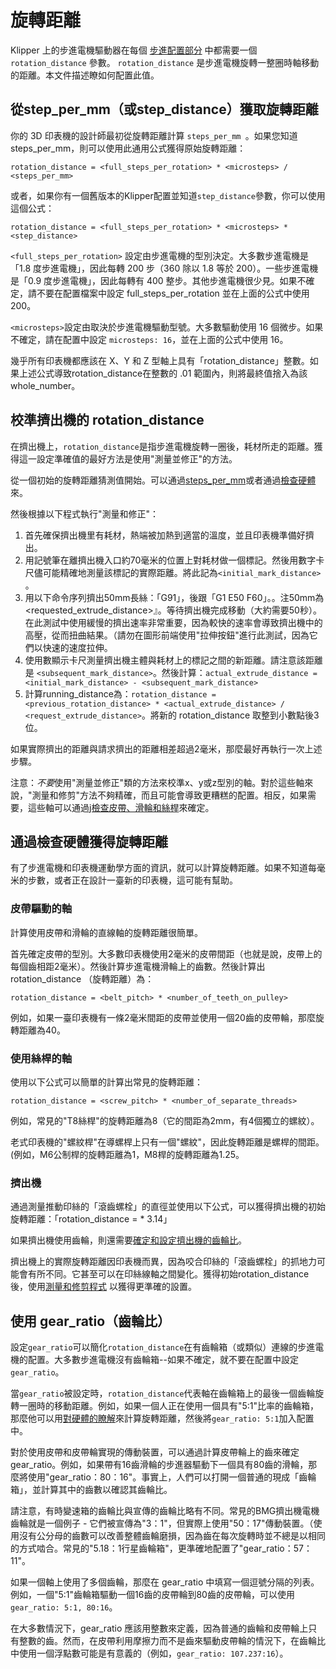 # 旋轉距離

Klipper 上的步進電機驅動器在每個 [步進配置部分](Config_Reference.md#stepper) 中都需要一個 `rotation_distance` 參數。 `rotation_distance` 是步進電機旋轉一整圈時軸移動的距離。本文件描述瞭如何配置此值。

## 從step_per_mm（或step_distance）獲取旋轉距離

你的 3D 印表機的設計師最初從旋轉距離計算 `steps_per_mm `。如果您知道steps_per_mm，則可以使用此通用公式獲得原始旋轉距離：

```
rotation_distance = <full_steps_per_rotation> * <microsteps> / <steps_per_mm>
```

或者，如果你有一個舊版本的Klipper配置並知道`step_distance`參數，你可以使用這個公式：

```
rotation_distance = <full_steps_per_rotation> * <microsteps> * <step_distance>
```

`<full_steps_per_rotation>` 設定由步進電機的型別決定。大多數步進電機是「1.8 度步進電機」，因此每轉 200 步（360 除以 1.8 等於 200）。一些步進電機是「0.9 度步進電機」，因此每轉有 400 整步。其他步進電機很少見。如果不確定，請不要在配置檔案中設定 full_steps_per_rotation 並在上面的公式中使用 200。

`<microsteps>`設定由取決於步進電機驅動型號。大多數驅動使用 16 個微步。如果不確定，請在配置中設定 `microsteps: 16`，並在上面的公式中使用 16。

幾乎所有印表機都應該在 X、Y 和 Z 型軸上具有「rotation_distance」整數。如果上述公式導致rotation_distance在整數的 .01 範圍內，則將最終值捨入為該whole_number。

## 校準擠出機的 rotation_distance

在擠出機上，`rotation_distance`是指步進電機旋轉一圈後，耗材所走的距離。獲得這一設定準確值的最好方法是使用"測量並修正"的方法。

從一個初始的旋轉距離猜測值開始。可以通過[steps_per_mm](#obtaining-rotation_distance-from-steps_per_mm-or-step_distance)或者通過[檢查硬體](#extruder)來。

然後根據以下程式執行"測量和修正"：

1. 首先確保擠出機里有耗材，熱端被加熱到適當的溫度，並且印表機準備好擠出。
1. 用記號筆在離擠出機入口約70毫米的位置上對耗材做一個標記。然後用數字卡尺儘可能精確地測量該標記的實際距離。將此記為`<initial_mark_distance> `。
1. 用以下命令序列擠出50mm長絲：「G91」，後跟「G1 E50 F60」。。注50mm為<requested_extrude_distance>』。等待擠出機完成移動（大約需要50秒）。在此測試中使用緩慢的擠出速率非常重要，因為較快的速率會導致擠出機中的高壓，從而扭曲結果。（請勿在圖形前端使用"拉伸按鈕"進行此測試，因為它們以快速的速度拉伸。
1. 使用數顯示卡尺測量擠出機主體與耗材上的標記之間的新距離。請注意該距離是 `<subsequent_mark_distance>`。然後計算：`actual_extrude_distance = <initial_mark_distance> - <subsequent_mark_distance>`
1. 計算running_distance為：`rotation_distance = <previous_rotation_distance> * <actual_extrude_distance> / <request_extrude_distance>`。將新的 rotation_distance 取整到小數點後3位。

如果實際擠出的距離與請求擠出的距離相差超過2毫米，那麼最好再執行一次上述步驟。

注意：*不要*使用"測量並修正"類的方法來校準x、y或z型別的軸。對於這些軸來說，"測量和修剪"方法不夠精確，而且可能會導致更糟糕的配置。相反，如果需要，這些軸可以通過[j檢查皮帶、滑輪和絲桿](#obtaining-rotation_distance-by-inspecting-the-hardware)來確定。

## 通過檢查硬體獲得旋轉距離

有了步進電機和印表機運動學方面的資訊，就可以計算旋轉距離。如果不知道每毫米的步數，或者正在設計一臺新的印表機，這可能有幫助。

### 皮帶驅動的軸

計算使用皮帶和滑輪的直線軸的旋轉距離很簡單。

首先確定皮帶的型別。大多數印表機使用2毫米的皮帶間距（也就是說，皮帶上的每個齒相距2毫米）。然後計算步進電機滑輪上的齒數。然後計算出rotation_distance （旋轉距離）為：

```
rotation_distance = <belt_pitch> * <number_of_teeth_on_pulley>
```

例如，如果一臺印表機有一條2毫米間距的皮帶並使用一個20齒的皮帶輪，那麼旋轉距離為40。

### 使用絲桿的軸

使用以下公式可以簡單的計算出常見的旋轉距離：

```
rotation_distance = <screw_pitch> * <number_of_separate_threads>
```

例如，常見的"T8絲桿"的旋轉距離為8（它的間距為2mm，有4個獨立的螺紋）。

老式印表機的"螺紋桿"在導螺桿上只有一個"螺紋"，因此旋轉距離是螺桿的間距。(例如，M6公制桿的旋轉距離為1，M8桿的旋轉距離為1.25。

### 擠出機

通過測量推動印絲的「滾齒螺栓」的直徑並使用以下公式，可以獲得擠出機的初始旋轉距離：「rotation_distance = <diameter> * 3.14」

如果擠出機使用齒輪，則還需要[確定和設定擠出機的齒輪比](#using-a-gear_ratio)。

擠出機上的實際旋轉距離因印表機而異，因為咬合印絲的「滾齒螺栓」的抓地力可能會有所不同。它甚至可以在印絲線軸之間變化。獲得初始rotation_distance後，使用[測量和修剪程式](#calibrating-rotation_distance-on-extruders) 以獲得更準確的設置。

## 使用 gear_ratio（齒輪比）

設定`gear_ratio`可以簡化`rotation_distance`在有齒輪箱（或類似）連線的步進電機的配置。大多數步進電機沒有齒輪箱--如果不確定，就不要在配置中設定`gear_ratio`。

當`gear_ratio`被設定時，`rotation_distance`代表軸在齒輪箱上的最後一個齒輪旋轉一圈時的移動距離。例如，如果一個人正在使用一個具有"5:1"比率的齒輪箱，那麼他可以用[對硬體的瞭解](#obtaining-rotation_distance-by-inspecting-the-hardware)來計算旋轉距離，然後將`gear_ratio: 5:1`加入配置中。

對於使用皮帶和皮帶輪實現的傳動裝置，可以通過計算皮帶輪上的齒來確定gear_ratio。例如，如果帶有16齒滑輪的步進器驅動下一個具有80齒的滑輪，那麼將使用"gear_ratio：80：16"。事實上，人們可以打開一個普通的現成「齒輪箱」，並計算其中的齒數以確認其齒輪比。

請注意，有時變速箱的齒輪比與宣傳的齒輪比略有不同。常見的BMG擠出機電機齒輪就是一個例子 - 它們被宣傳為"3：1"，但實際上使用"50：17"傳動裝置。（使用沒有公分母的齒數可以改善整體齒輪磨損，因為齒在每次旋轉時並不總是以相同的方式啮合。常見的"5.18：1行星齒輪箱"，更準確地配置了"gear_ratio：57：11"。

如果一個軸上使用了多個齒輪，那麼在 gear_ratio 中填寫一個逗號分隔的列表。例如，一個"5:1"齒輪箱驅動一個16齒的皮帶輪到80齒的皮帶輪，可以使用`gear_ratio: 5:1, 80:16`。

在大多數情況下，gear_ratio 應該用整數來定義，因為普通的齒輪和皮帶輪上只有整數的齒。然而，在皮帶利用摩擦力而不是齒來驅動皮帶輪的情況下，在齒輪比中使用一個浮點數可能是有意義的（例如，`gear_ratio: 107.237:16`）。
